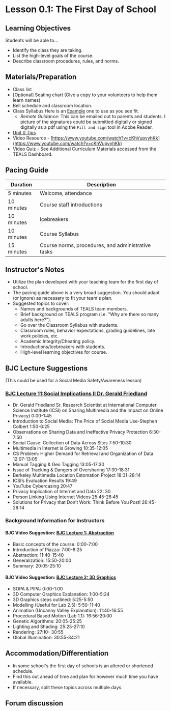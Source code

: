 # Lesson 0.1: The First Day of School

## Learning Objectives

Students will be able to...

* Identify the class they are taking.
* List the high-level goals of the course.
* Describe classroom procedures, rules, and norms.

## Materials/Preparation

* Class list
* [Optional] Seating chart (Give a copy to your volunteers to help them learn names)
* Bell schedule and classroom location.
* Class Syllabus Here is an [Example](https://github.com/TEALSK12/introduction-to-computer-science/raw/master/Unit%200/IntrotoCSSyllabusExample.docx) one to use as you see fit.
  * _Remote Guidance_: This can be emailed out to parents and students. I picture of the signatures could be submitted digitally or signed digitally as a pdf using the `Fill and sign` tool in Adobe Reader.
* [Unit 0 Tips](unit_0_tips.md)
* Video Resource - [https://www.youtube.com/watch?v=cKhVupvyhKk](https://www.youtube.com/watch?v=cKhVupvyhKk)
* Video Quiz - See Additional Curriculum Materials accessed from the TEALS Dashboard.

## Pacing Guide

| Duration | Description |
| -------- | ----------- |
| 5 minutes | Welcome, attendance |
| 10 minutes | Course staff introductions |
| 10 minutes | Icebreakers |
| 10 minutes | Course Syllabus |
| 15 minutes | Course norms, procedures, and administrative tasks |

## Instructor's Notes

* Utilize the plan developed with your teaching team for the first day of school.
* The pacing guide above is a very broad suggestion.  You should adapt (or ignore) as necessary to fit your team's plan.
* Suggested topics to cover:
  * Names and backgrounds of TEALS team members.
  * Brief background on TEALS program (i.e. "Why are there so many adults here?").
  * Go over the Classroom Syllabus with students.
  * Classroom rules, behavior expectations, grading guidelines, late work policies, etc.
  * Academic Integrity/Cheating policy.
  * Introductions/Icebreakers with students.
  * High-level learning objectives for course.

## BJC Lecture Suggestions

(This could be used for a Social Media Safety/Awareness lesson)

### [BJC Lecture 11:Social Implications II Dr. Gerald Friedland](https://www.youtube.com/watch?v=RNN19b61oRg)

* Dr. Gerald Friedland Sr. Research Scientist at International Computer Science Institute (ICSI) on Sharing Multimedia and the Impact on Online Privacy) 0:00-1:45
* Introduction to Social Media: The Price of Social Media Use-Stephen Colbert 1:50-6:25
* Observations on Sharing Data and Ineffective Privacy Protection 6:30-7:50
* Social Cause: Collection of Data Across Sites 7:50-10:30
* Multimedia in Internet is Growing 10:35-12:05
* CS Problem: Higher Demand for Retrieval and Organization of Data 12:07-13:05
* Manual Tagging & Geo Tagging 13:05-17:30
* Issue of Tracking & Dangers of Oversharing 17:30-18:31
* Berkeley Multimedia Location Estomation Project 18:31-28:14
* ICSI’s Evaluation Results 19:49
* YouTube Cybercasing 20:47
* Privacy Implication of Internet and Data 22: 30
* Person Linking Using Internet Videos 25:45-26:45
* Solutions for Privacy that Don’t Work: Think Before You Post! 26:45-28:14

### Background Information for Instructors

#### BJC Video Suggestion: [BJC Lecture 1: Abstraction](https://www.youtube.com/watch?v=Dxw9cIbzaLk)

* Basic concepts of the course: 0:00-7:00
* Introduction of Piazza: 7:00-8:25
* Abstraction: 11:40-15:40
* Generalization: 15:50-20:00
* Summary: 20:05-25:10

#### BJC Video Suggestion: [BJC Lecture 2: 3D Graphics](https://www.youtube.com/watch?v=q2UMQaoW30U)

* SOPA & PIPA: 0:00-1:00
* 3D Computer Graphics Explanation: 1:00-5:24
* 3D Graphics steps outlined: 5:25-5:50
* Modelling (Useful for Lab 2.5): 5:50-11:40
* Animation (Uncanny Valley Explanation): 11:40-16:55
* Procedural Based Motion (Lab 1.1): 16:56-20:00
* Genetic Algorithms: 20:05-25:25
* Lighting and Shading: 25:25-27:10
* Rendering: 27:10- 30:55
* Global Illumination: 30:55-34:21

## Accommodation/Differentiation

* In some school's the first day of schools is an altered or shortened schedule.  
* Find this out ahead of time and plan for however much time you have available.
* If necessary, split these topics across multiple days.

## Forum discussion
